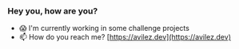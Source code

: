 ### Hey you, how are you?

- 😱 I'm currently working in some challenge projects
- 📫 How do you reach me? [https://avilez.dev](https://avilez.dev)
